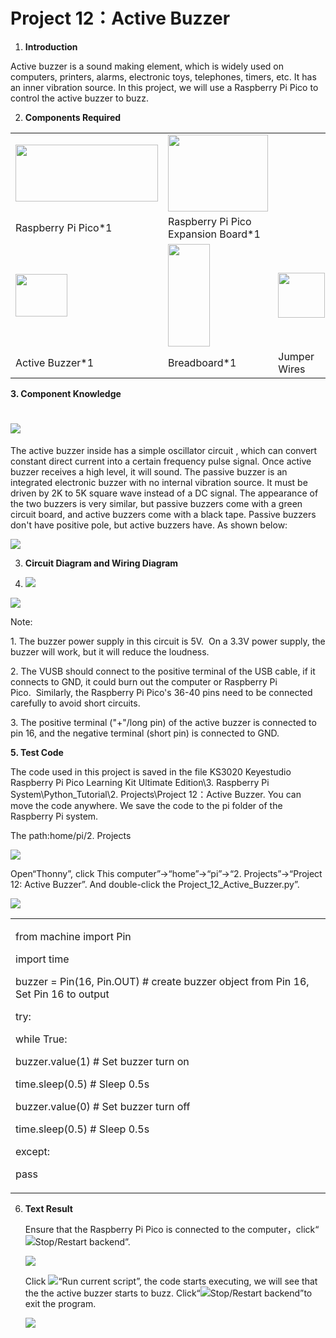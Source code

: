 # Project 12：Active Buzzer

1.  **Introduction**

Active buzzer is a sound making element, which is widely used on
computers, printers, alarms, electronic toys, telephones, timers, etc.
It has an inner vibration source. In this project, we will use a
Raspberry Pi Pico to control the active buzzer to buzz.

2.  **Components Required**

<table>
<tbody>
<tr class="odd">
<td><img src="https://raw.githubusercontent.com/keyestudio/KS3020-KS3020F-Keyestudio-Raspberry-Pi-Pico-Ultimate-Starter-Kit-Raspberry-Pi/master/media/b18fe281156b29c44796f72222718d58.jpeg" style="width:2.37431in;height:0.94514in" /></td>
<td><img src="https://raw.githubusercontent.com/keyestudio/KS3020-KS3020F-Keyestudio-Raspberry-Pi-Pico-Ultimate-Starter-Kit-Raspberry-Pi/master/media/bbed91c0b45fcafc7e7163bfeabf68f9.png" style="width:1.67014in;height:1.28472in" /></td>
<td></td>
<td></td>
</tr>
<tr class="even">
<td>Raspberry Pi Pico*1</td>
<td>Raspberry Pi Pico Expansion Board*1</td>
<td></td>
<td></td>
</tr>
<tr class="odd">
<td><img src="https://raw.githubusercontent.com/keyestudio/KS3020-KS3020F-Keyestudio-Raspberry-Pi-Pico-Ultimate-Starter-Kit-Raspberry-Pi/master/media/4b4f653a76a82a3b413855493cc58fba.png" style="width:0.86111in;height:0.70069in" /></td>
<td><img src="https://raw.githubusercontent.com/keyestudio/KS3020-KS3020F-Keyestudio-Raspberry-Pi-Pico-Ultimate-Starter-Kit-Raspberry-Pi/master/media/e380dd26e4825be9a768973802a55fe6.png" style="width:0.69375in;height:1.70139in" /></td>
<td><img src="https://raw.githubusercontent.com/keyestudio/KS3020-KS3020F-Keyestudio-Raspberry-Pi-Pico-Ultimate-Starter-Kit-Raspberry-Pi/master/media/c801a7baee258ff7f5f28ac6e9a7097b.png" style="width:0.77778in;height:0.74792in" /></td>
<td><img src="https://raw.githubusercontent.com/keyestudio/KS3020-KS3020F-Keyestudio-Raspberry-Pi-Pico-Ultimate-Starter-Kit-Raspberry-Pi/master/media/7dcbd02995be3c142b2f97df7f7c03ce.png" style="width:1.05903in;height:0.56667in" /></td>
</tr>
<tr class="even">
<td>Active Buzzer*1</td>
<td>Breadboard*1</td>
<td>Jumper Wires</td>
<td>USB Cable*1</td>
</tr>
</tbody>
</table>

**3. Component Knowledge**

# ![](/media/11ec5ddc982db9928341e858aab94652.png)

The active buzzer inside has a simple oscillator circuit , which can
convert constant direct current into a certain frequency pulse signal.
Once active buzzer receives a high level, it will sound. The passive
buzzer is an integrated electronic buzzer with no internal vibration
source. It must be driven by 2K to 5K square wave instead of a DC
signal. The appearance of the two buzzers is very similar, but passive
buzzers come with a green circuit board, and active buzzers come with a
black tape. Passive buzzers don't have positive pole, but active buzzers
have. As shown below:

![](/media/0f9825969867ac2d65bb1a19ed0ad2ab.png)

3.  **Circuit Diagram and Wiring Diagram**

<!-- end list -->

4.  ![](/media/48e73ef2d6090fe7cda58c385bad2ab2.png)

![](/media/56df73f7ac711e510b30164c5759615f.png)

Note:

1\. The buzzer power supply in this circuit is 5V.  On a 3.3V power
supply, the buzzer will work, but it will reduce the loudness.  

2\. The VUSB should connect to the positive terminal of the USB cable,
if it connects to GND, it could burn out the computer or Raspberry Pi
Pico.  Similarly, the Raspberry Pi Pico's 36-40 pins need to be
connected carefully to avoid short circuits. 

3\. The positive terminal ("+"/long pin) of the active buzzer is
connected to pin 16, and the negative terminal (short pin) is connected
to GND.

**5. Test Code**

The code used in this project is saved in the file KS3020 Keyestudio
Raspberry Pi Pico Learning Kit Ultimate Edition\\3. Raspberry Pi
System\\Python\_Tutorial\\2. Projects\\Project 12：Active Buzzer. You can
move the code anywhere. We save the code to the pi folder of the
Raspberry Pi system.

The path:home/pi/2. Projects

![](/media/ae27830403a2f741aa9b725e5324c215.png)

Open“Thonny”, click This computer”→“home”→“pi”→“2. Projects”→“Project
12: Active Buzzer”. And double-click the
Project\_12\_Active\_Buzzer.py”.

![](/media/ea2bb3dcb76907238d836020d837a605.png)

<table>
<tbody>
<tr class="odd">
<td><p>from machine import Pin</p>
<p>import time</p>
<p>buzzer = Pin(16, Pin.OUT) # create buzzer object from Pin 16, Set Pin 16 to output</p>
<p>try:</p>
<p>while True:</p>
<p>buzzer.value(1) # Set buzzer turn on</p>
<p>time.sleep(0.5) # Sleep 0.5s</p>
<p>buzzer.value(0) # Set buzzer turn off</p>
<p>time.sleep(0.5) # Sleep 0.5s</p>
<p>except:</p>
<p>pass</p></td>
</tr>
</tbody>
</table>

6.  **Text Result**
    
    Ensure that the Raspberry Pi Pico is connected to the
    computer，click“![](/media/ec00367ea605788eab454cd176b94c7b.png)Stop/Restart backend”.
    
    ![](/media/8166e15e1eeff8fe85a176be7cd6c9c2.png)
    
    Click ![](/media/bb4d9305714a178069d277b20e0934b7.png)“Run current script”, the code starts
    executing, we will see that the the active buzzer starts to buzz.
    Click“![](/media/ec00367ea605788eab454cd176b94c7b.png)Stop/Restart backend”to exit the
    program.
    
    ![](/media/95dc4875728d03ac8c4c48b62afb48fa.png)
